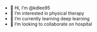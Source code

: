 - 👋 Hi, I’m @kdlee95
- 👀 I’m interested in physical therapy
- 🌱 I’m currently learning deep learning
- 💞️ I’m looking to collaborate on hospital

<!---
kdlee95/kdlee95 is a ✨ special ✨ repository because its `README.md` (this file) appears on your GitHub profile.
You can click the Preview link to take a look at your changes.
--->

